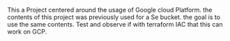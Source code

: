   This a Project centered around the usage of Google cloud Platform.  the contents of this project was previously used for a Se bucket.  the goal is to use the same contents.
  Test and observe if with terraform IAC that this can work on GCP.

